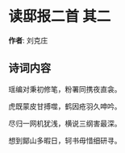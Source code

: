 # 读邸报二首  其二

**作者**: 刘克庄

## 诗词内容

瑶编对秉初修笔，粉署同携夜直衾。

虎既蒙皮甘搏噬，鹤因疮羽久呻吟。

尽归一网机犹浅，横说三纲害最深。

想到鄮山多暇日，轲书毋惜细研寻。

